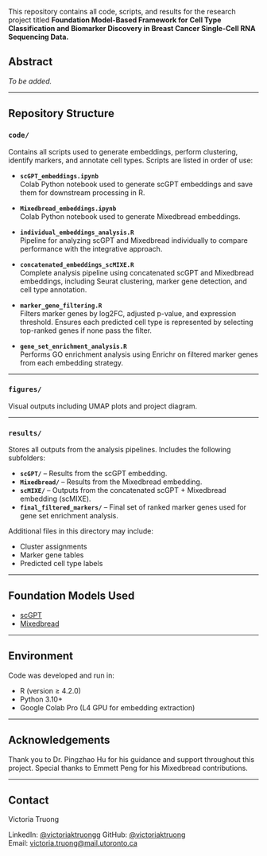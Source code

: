 This repository contains all code, scripts, and results for the research project titled **Foundation Model-Based Framework for Cell Type Classification and Biomarker Discovery in Breast Cancer Single-Cell RNA Sequencing Data.**  

## Abstract  
*To be added.*

---

## Repository Structure

### `code/`  
Contains all scripts used to generate embeddings, perform clustering, identify markers, and annotate cell types. Scripts are listed in order of use:

- **`scGPT_embeddings.ipynb`**  
  Colab Python notebook used to generate scGPT embeddings and save them for downstream processing in R. 

- **`Mixedbread_embeddings.ipynb`**  
  Colab Python notebook used to generate Mixedbread embeddings.

- **`individual_embeddings_analysis.R`**  
   Pipeline for analyzing scGPT and Mixedbread individually to compare performance with the integrative approach.

- **`concatenated_embeddings_scMIXE.R`**  
  Complete analysis pipeline using concatenated scGPT and Mixedbread embeddings, including Seurat clustering, marker gene detection, and cell type annotation.

- **`marker_gene_filtering.R`**  
  Filters marker genes by log2FC, adjusted p-value, and expression threshold. Ensures each predicted cell type is represented by selecting top-ranked genes if none pass the filter.

- **`gene_set_enrichment_analysis.R`**  
  Performs GO enrichment analysis using Enrichr on filtered marker genes from each embedding strategy.

---

### `figures/`  
Visual outputs including UMAP plots and project diagram.

---

### `results/`  
Stores all outputs from the analysis pipelines. Includes the following subfolders:

- **`scGPT/`** – Results from the scGPT embedding.
- **`Mixedbread/`** – Results from the Mixedbread embedding.
- **`scMIXE/`** – Outputs from the concatenated scGPT + Mixedbread embedding (scMIXE).
- **`final_filtered_markers/`** – Final set of ranked marker genes used for gene set enrichment analysis.

Additional files in this directory may include:
- Cluster assignments
- Marker gene tables 
- Predicted cell type labels

---

## Foundation Models Used
- [scGPT](https://github.com/bowang-lab/scGPT)
- [Mixedbread](https://huggingface.co/mxbai)

---

## Environment  
Code was developed and run in:
- R (version ≥ 4.2.0)
- Python 3.10+
- Google Colab Pro (L4 GPU for embedding extraction)

--- 

## Acknowledgements
Thank you to Dr. Pingzhao Hu for his guidance and support throughout this project. 
Special thanks to Emmett Peng for his Mixedbread contributions.

---

## Contact  
Victoria Truong 

LinkedIn: [@victoriaktruongg](https://www.linkedin.com/in/victoriaktruongg/)
GitHub: [@victoriaktruong](https://github.com/victoriaktruong)  
Email: victoria.truong@mail.utoronto.ca


